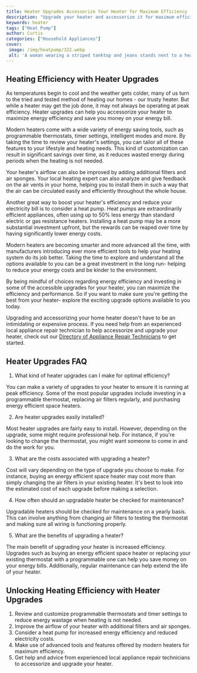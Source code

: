 ```yaml
---
title: Heater Upgrades Accessorize Your Heater for Maximum Efficiency
description: "Upgrade your heater and accessorize it for maximum efficiency with our blog post Learn about the different types of heater accessories and what kind of savings they can bring to your home Get all the information you need to make the best choice for your home"
keywords: heater
tags: ["Heat Pump"]
author: Curtis
categories: ["Household Appliances"]
cover: 
 image: /img/heatpump/322.webp
 alt: 'A woman wearing a striped tanktop and jeans stands next to a heater with various heater accessories including a motion detector and a thermostat'
---
```

## Heating Efficiency with Heater Upgrades

As temperatures begin to cool and the weather gets colder, many of us turn to the tried and tested method of heating our homes - our trusty heater. But while a heater may get the job done, it may not always be operating at peak efficiency. Heater upgrades can help you accessorize your heater to maximize energy efficiency and save you money on your energy bill.

Modern heaters come with a wide variety of energy saving tools, such as programmable thermostats, timer settings, intelligent modes and more. By taking the time to review your heater's settings, you can tailor all of these features to your lifestyle and heating needs. This kind of customization can result in significant savings over time, as it reduces wasted energy during periods when the heating is not needed.

Your heater's airflow can also be improved by adding additional filters and air sponges. Your local heating expert can also analyze and give feedback on the air vents in your home, helping you to install them in such a way that the air can be circulated easily and efficiently throughout the whole house.

Another great way to boost your heater's efficiency and reduce your electricity bill is to consider a heat pump. Heat pumps are extraordinarily efficient appliances, often using up to 50% less energy than standard electric or gas resistance heaters. Installing a heat pump may be a more substantial investment upfront, but the rewards can be reaped over time by having significantly lower energy costs.

Modern heaters are becoming smarter and more advanced all the time, with manufacturers introducing ever more efficient tools to help your heating system do its job better. Taking the time to explore and understand all the options available to you can be a great investment in the long run- helping to reduce your energy costs and be kinder to the environment.

By being mindful of choices regarding energy efficiency and investing in some of the accessible upgrades for your heater, you can maximize the efficiency and performance. So if you want to make sure you're getting the best from your heater- explore the exciting upgrade options available to you today.

Upgrading and accessorizing your home heater doesn't have to be an intimidating or expensive process. If you need help from an experienced local appliance repair technician to help accessorize and upgrade your heater, check out our [Directory of Appliance Repair Technicians]( ./pages/appliance-repair-technicians) to get started.

## Heater Upgrades FAQ

1. What kind of heater upgrades can I make for optimal efficiency? 
 
 You can make a variety of upgrades to your heater to ensure it is running at peak efficiency. Some of the most popular upgrades include investing in a programmable thermostat, replacing air filters regularly, and purchasing energy efficient space heaters.

2. Are heater upgrades easily installed?
 
 Most heater upgrades are fairly easy to install. However, depending on the upgrade, some might require professional help. For instance, if you're looking to change the thermostat, you might want someone to come in and do the work for you.

3. What are the costs associated with upgrading a heater? 
 
 Cost will vary depending on the type of upgrade you choose to make. For instance, buying an energy efficient space heater may cost more than simply changing the air filters in your existing heater. It's best to look into the estimated cost of each upgrade before making a selection.

4. How often should an upgradable heater be checked for maintenance? 
 
 Upgradable heaters should be checked for maintenance on a yearly basis. This can involve anything from changing air filters to testing the thermostat and making sure all wiring is functioning properly.

5. What are the benefits of upgrading a heater? 
 
 The main benefit of upgrading your heater is increased efficiency. Upgrades such as buying an energy efficient space heater or replacing your existing thermostat with a programmable one can help you save money on your energy bills. Additionally, regular maintenance can help extend the life of your heater.

## Unlocking Heating Efficiency with Heater Upgrades

1. Review and customize programmable thermostats and timer settings to reduce energy wastage when heating is not needed. 
2. Improve the airflow of your heater with additional filters and air sponges. 
3. Consider a heat pump for increased energy efficiency and reduced electricity costs. 
4. Make use of advanced tools and features offered by modern heaters for maximum efficiency. 
5. Get help and advice from experienced local appliance repair technicians to accessorize and upgrade your heater.
